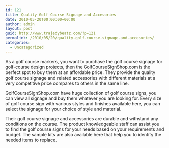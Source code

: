 ```yaml
---
id: 121
title: Quality Golf Course Signage and Accesories
date: 2010-05-20T00:00:00+00:00
author: admin
layout: post
guid: http://www.trajedybeatz.com/?p=121
permalink: /2010/05/20/quality-golf-course-signage-and-accesories/
categories:
  - Uncategorized
---
```

As a golf course markers, you want to purchase the golf course signage for golf-course design projects, then the GolfCourseSignShop.com is the perfect spot to buy them at an affordable price. They provide the quality golf course signage and related accessories with different materials at a very competitive price compares to others in the same line.

GolfCourseSignShop.com have huge collection of golf course signs, you can view all signage and buy them whatever you are looking for. Every size of golf course sign with various styles and finishes available here, you can select the signage for your choice of style and material.

Their golf course signage and accessories are durable and withstand any conditions on the course. The product knowledgeable staff can assist you to find the golf course signs for your needs based on your requirements and budget. The sample kits are also available here that help you to identify the needed items to replace.